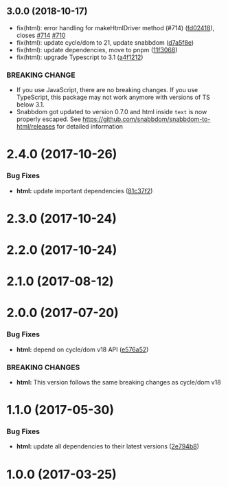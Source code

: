 ## 3.0.0 (2018-10-17)

* fix(html): error handling for makeHtmlDriver method (#714) ([fd02418](https://github.com/cyclejs/cyclejs/commit/fd02418)), closes [#714](https://github.com/cyclejs/cyclejs/issues/714) [#710](https://github.com/cyclejs/cyclejs/issues/710)
* fix(html): update cycle/dom to 21, update snabbdom ([d7a5f8e](https://github.com/cyclejs/cyclejs/commit/d7a5f8e))
* fix(html): update dependencies, move to pnpm ([11f3068](https://github.com/cyclejs/cyclejs/commit/11f3068))
* fix(html): upgrade Typescript to 3.1 ([a4f1212](https://github.com/cyclejs/cyclejs/commit/a4f1212))


### BREAKING CHANGE

* If you use JavaScript, there are no breaking changes. If you use
TypeScript, this package may not work anymore with versions of TS below
3.1.
* Snabbdom got updated to version 0.7.0 and html inside `text` is now
properly escaped. See https://github.com/snabbdom/snabbdom-to-html/releases for detailed information


<a name="2.4.0"></a>
# 2.4.0 (2017-10-26)


### Bug Fixes

* **html:** update important dependencies ([81c37f2](https://github.com/cyclejs/cyclejs/commit/81c37f2))



<a name="2.3.0"></a>
# 2.3.0 (2017-10-24)



<a name="2.2.0"></a>
# 2.2.0 (2017-10-24)



<a name="2.1.0"></a>
# 2.1.0 (2017-08-12)



<a name="2.0.0"></a>
# 2.0.0 (2017-07-20)


### Bug Fixes

* **html:** depend on cycle/dom v18 API ([e576a52](https://github.com/cyclejs/cyclejs/commit/e576a52))


### BREAKING CHANGES

* **html:** This version follows the same breaking changes as cycle/dom v18



<a name="1.1.0"></a>
# 1.1.0 (2017-05-30)


### Bug Fixes

* **html:** update all dependencies to their latest versions ([2e794b8](https://github.com/cyclejs/cyclejs/commit/2e794b8))



<a name="1.0.0"></a>
# 1.0.0 (2017-03-25)



